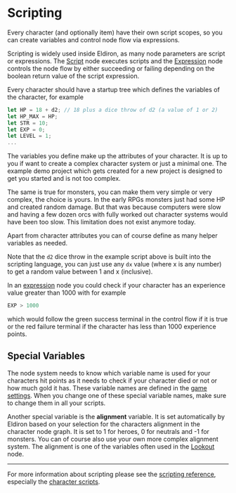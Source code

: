 # Scripting

Every character (and optionally item) have their own script scopes, so you can create variables and control node flow via expressions.

Scripting is widely used inside Eldiron, as many node parameters are script or expressions. The [Script](../nodes/script.md) node executes scripts and the [Expression](../nodes/expression.md) node controls the node flow by either succeeding or failing depending on the boolean return value of the script expression.

Every character should have a startup tree which defines the variables of the character, for example

```rust
let HP = 18 + d2; // 18 plus a dice throw of d2 (a value of 1 or 2)
let HP_MAX = HP;
let STR = 10;
let EXP = 0;
let LEVEL = 1;
...
```

The variables you define make up the attributes of your character. It is up to you if want to create a complex character system or just a minimal one. The example demo project which gets created for a new project is designed to get you started and is not too complex.

The same is true for monsters, you can make them very simple or very complex, the choice is yours. In the early RPGs monsters just had some HP and created random damage. But that was because computers were slow and having a few dozen orcs with fully worked out character systems would have been too slow. This limitation does not exist anymore today.

Apart from character attributes you can of course define as many helper variables as needed.

Note that the ```d2``` dice throw in the example script above is built into the scripting language, you can just use any ```dx``` value (where x is any number) to get a random value between 1 and x (inclusive).

In an [expression](../nodes/expression.md) node you could check if your character has an experience value greater than 1000 with for example

```rust
EXP > 1000
```

which would follow the green success terminal in the control flow if it is true or the red failure terminal if the character has less than 1000 experience points.

## Special Variables

The node system needs to know which variable name is used for your characters hit points as it needs to check if your character died or not or how much gold it has. These variable names are defined in the [game settings](../game_settings.md). When you change one of these special variable names, make sure to change them in all your scripts.

Another special variable is the **alignment** variable. It is set automatically by Eldiron based on your selection for the characters alignment in the character node graph. It is set to 1 for heroes, 0 for neutrals and -1 for monsters. You can of course also use your own more complex alignment system. The alignment is one of the variables often used in the [Lookout](../nodes/lookout.md) node.

---

For more information about scripting please see the [scripting reference](../scripting.md), especially the [character scripts](../scripting/character_scripts.md).
